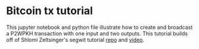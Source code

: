 # Bitcoin tx tutorial

This jupyter notebook and python file illustrate how to create and broadcast a P2WPKH transaction with one input and two outputs. This tutorial builds off of Shlomi Zeltsinger's segwit tutorial [repo](https://github.com/zeltsi/segwit_tutorial) and [video](https://www.youtube.com/watch?v=8HBHWFHc6Es&t=10s).
